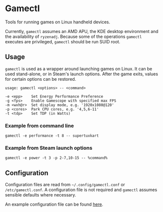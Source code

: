 # Gamectl
Tools for running games on Linux handheld devices.

Currently, `gamectl` assumes an AMD APU, the KDE desktop environment and the availability of `ryzenadj`.
Because some of the operations `gamectl` executes are privileged, `gamectl` should be run SUID root.

## Usage
`gamectl` is used as a wrapper around launching games on Linux.
It can be used stand-alone, or in Steam's launch options.
After the game exits, values for certain options can be restored.

```
usage: gamectl <options> -- <command>

-e <epp>    Set Energy Performance Preference
-g <fps>    Enable Gamescope with specified max FPS
-m <wxh@r>  Set display mode, e.g. '1920x1080@120'
-p <cores>  Park CPU cores, e.g. '4,5,6-11'
-t <tdp>    Set TDP (in Watts)
```

### Example from command line
`gamectl -e performance -t 8 -- supertuxkart`

### Example from Steam launch options
`gamectl -e power -t 3 -p 2-7,10-15 -- %command%`

## Configuration
Configuration files are read from `~/.config/gamectl.conf` or `/etc/gamectl.conf`. A configuration file is not required and `gamectl` assumes sensible defaults where necessary.

An example configuration file can be found [here](src/Gamectl/gamectl.conf).